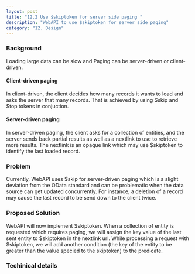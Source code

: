 ```yaml
---
layout: post
title: "12.2 Use $skiptoken for server side paging "
description: "WebAPI to use $skiptoken for server side paging"
category: "12. Design"
---
```

### Background
Loading large data can be slow and Paging can be server-driven or client-driven.
#### Client-driven paging
In client-driven, the client decides how many records it wants to load and asks the server that many records. That is achieved by using $skip and $top tokens in conjuction.
#### Server-driven paging
In server-driven paging, the client asks for a collection of entities, and the server sends back partial results as well as a nextlink to use to retrieve more results. The nextlink is an opaque link which may use $skiptoken to identify the last loaded record.
### Problem
Currently, WebAPI uses $skip for server-driven paging which is a slight deviation from the OData standard and can be problematic when the data source can get updated concurrently. For instance, a deletion of a record may cause the last record to be send down to the client twice. 
### Proposed Solution
WebAPI will now implement $skiptoken. When a collection of entity is requested which requires paging, we will assign the key value of the last sent entity to $skiptoken in the nextlink url. While processing a request with $skiptoken, we will add another condition (the key of the entity to be greater than the value specied to the skiptoken) to the predicate. 
### Techinical details
